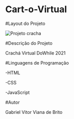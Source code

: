 # Cart-o-Virtual

#Layout do Projeto

![Projeto cracha](https://user-images.githubusercontent.com/86378489/137829360-d600aad5-6870-422f-9d2c-ca37266c3a93.png)


#Descrição do Projeto 

Crachá Virtual DoWhile 2021

#Linguagens de Programação 

-HTML

 -CSS

-JavaScript

#Autor 

Gabriel Vitor Viana de Brito
